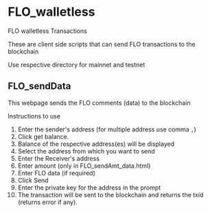 # FLO_walletless
FLO walletless Transactions

These are client side scripts that can send FLO transactions to the blockchain

Use respective directory for mainnet and testnet

## FLO_sendData
This webpage sends the FLO comments (data) to the blockchain


Instructions to use

1. Enter the sender's address (for multiple address use comma `,`)
2. Click get balance.
3. Balance of the respective address(es) will be displayed
4. Select the address from which you want to send
5. Enter the Receiver's address
6. Enter amount (only in FLO_sendAmt_data.html)
7. Enter FLO data (if required)
8. Click Send
9. Enter the private key for the address in the prompt
10. The transaction will be sent to the blockchain and returns the txid (returns error if any).
